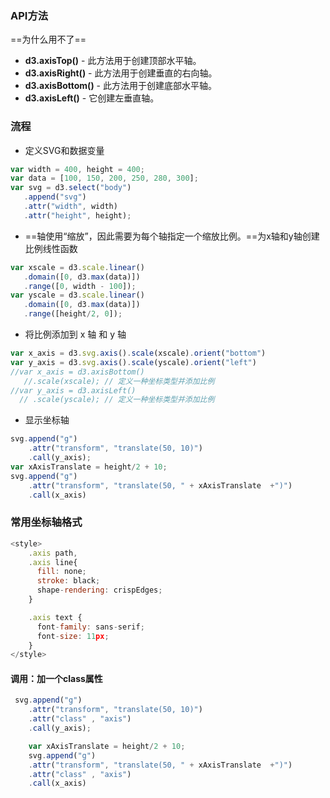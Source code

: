 ### API方法

==为什么用不了==

- **d3.axisTop()** - 此方法用于创建顶部水平轴。
- **d3.axisRight()** - 此方法用于创建垂直的右向轴。
- **d3.axisBottom()** - 此方法用于创建底部水平轴。
- **d3.axisLeft()** - 它创建左垂直轴。

### 流程

- 定义SVG和数据变量

```js
var width = 400, height = 400;
var data = [100, 150, 200, 250, 280, 300];
var svg = d3.select("body")
   .append("svg")
   .attr("width", width)
   .attr("height", height);
```

- ==轴使用“缩放”，因此需要为每个轴指定一个缩放比例。==为x轴和y轴创建比例线性函数

```js
var xscale = d3.scale.linear()
   .domain([0, d3.max(data)])
   .range([0, width - 100]);
var yscale = d3.scale.linear()
   .domain([0, d3.max(data)])
   .range([height/2, 0]);
```

- 将比例添加到 x 轴 和 y 轴

```js
var x_axis = d3.svg.axis().scale(xscale).orient("bottom")
var y_axis = d3.svg.axis().scale(yscale).orient("left")
//var x_axis = d3.axisBottom()
   //.scale(xscale); // 定义一种坐标类型并添加比例
//var y_axis = d3.axisLeft()
  // .scale(yscale); // 定义一种坐标类型并添加比例
```

- 显示坐标轴

```js
svg.append("g")
    .attr("transform", "translate(50, 10)")
    .call(y_axis);
var xAxisTranslate = height/2 + 10;
svg.append("g")
    .attr("transform", "translate(50, " + xAxisTranslate  +")")
    .call(x_axis)
```

### 常用坐标轴格式

```js
<style>
    .axis path,
    .axis line{
      fill: none;
      stroke: black;
      shape-rendering: crispEdges;
    }

    .axis text {
      font-family: sans-serif;
      font-size: 11px;
    }
</style>
```

#### 调用：加一个class属性

```js
 svg.append("g")
    .attr("transform", "translate(50, 10)")
    .attr("class" , "axis")
    .call(y_axis);

    var xAxisTranslate = height/2 + 10;
    svg.append("g")
    .attr("transform", "translate(50, " + xAxisTranslate  +")")
    .attr("class" , "axis")
    .call(x_axis)
```

